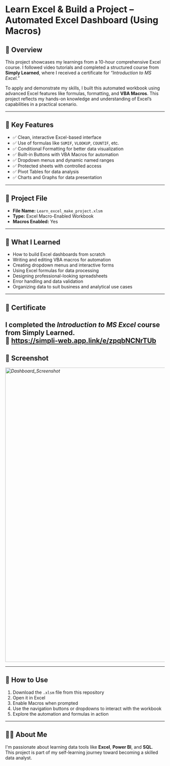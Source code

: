 # Learn Excel & Build a Project – Automated Excel Dashboard (Using Macros)

## 📘 Overview
This project showcases my learnings from a 10-hour comprehensive Excel course. I followed video tutorials and completed a structured course from **Simply Learned**, where I received a certificate for *“Introduction to MS Excel.”*

To apply and demonstrate my skills, I built this automated workbook using advanced Excel features like formulas, formatting, and **VBA Macros**. This project reflects my hands-on knowledge and understanding of Excel’s capabilities in a practical scenario.

---

## 🎯 Key Features
- ✅ Clean, interactive Excel-based interface  
- ✅ Use of formulas like `SUMIF`, `VLOOKUP`, `COUNTIF`, etc.  
- ✅ Conditional Formatting for better data visualization  
- ✅ Built-in Buttons with VBA Macros for automation  
- ✅ Dropdown menus and dynamic named ranges  
- ✅ Protected sheets with controlled access  
- ✅ Pivot Tables for data analysis  
- ✅ Charts and Graphs for data presentation

---

## 📂 Project File
- **File Name:** `Learn_excel_make_project.xlsm`  
- **Type:** Excel Macro-Enabled Workbook  
- **Macros Enabled:** Yes

---

## 🧠 What I Learned
- How to build Excel dashboards from scratch  
- Writing and editing VBA macros for automation  
- Creating dropdown menus and interactive forms  
- Using Excel formulas for data processing  
- Designing professional-looking spreadsheets  
- Error handling and data validation  
- Organizing data to suit business and analytical use cases

---

## 🧾 Certificate
I completed the *Introduction to MS Excel* course from Simply Learned.  
📌 https://simpli-web.app.link/e/zpqbNCNrTUb
---

## 📸 Screenshot
*<img width="1858" height="926" alt="Dashboard_Screenshot " src="https://github.com/user-attachments/assets/8acd13a6-627c-4e59-bdb2-53ad7e497973" />*

---

## 🔗 How to Use
1. Download the `.xlsm` file from this repository  
2. Open it in Excel  
3. Enable Macros when prompted  
4. Use the navigation buttons or dropdowns to interact with the workbook  
5. Explore the automation and formulas in action

---

## 🙋‍♀️ About Me
I'm passionate about learning data tools like **Excel**, **Power BI**, and **SQL**.  
This project is part of my self-learning journey toward becoming a skilled data analyst.

